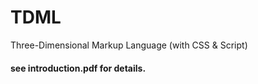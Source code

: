 # TDML
Three-Dimensional Markup Language (with CSS &amp; Script)

#### see introduction.pdf for details.

